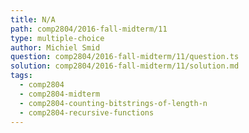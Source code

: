 ```yaml
---
title: N/A
path: comp2804/2016-fall-midterm/11
type: multiple-choice
author: Michiel Smid
question: comp2804/2016-fall-midterm/11/question.ts
solution: comp2804/2016-fall-midterm/11/solution.md
tags:
  - comp2804
  - comp2804-midterm
  - comp2804-counting-bitstrings-of-length-n
  - comp2804-recursive-functions
---
```

